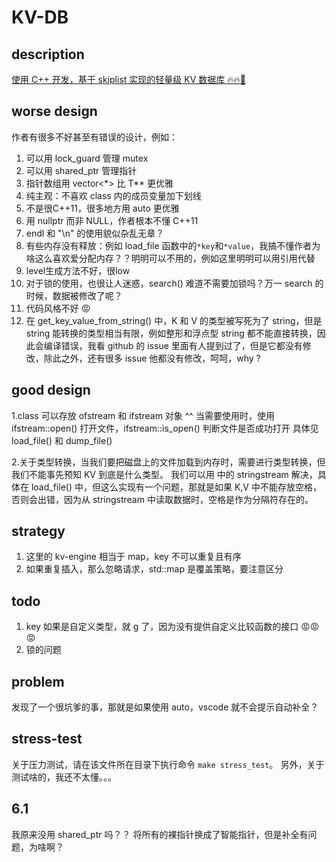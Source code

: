 # KV-DB
## description
[使用 C++ 开发，基于 skiplist 实现的轻量级 KV 数据库 🔥🔥🚀](https://github.com/youngyangyang04/Skiplist-CPP)

## worse design
作者有很多不好甚至有错误的设计，例如：
1. 可以用 lock_guard 管理 mutex
2. 可以用 shared_ptr 管理指针
3. 指针数组用 vector<*> 比 T** 更优雅
4. 纯主观：不喜欢 class 内的成员变量加下划线
5. 不是很C++11，很多地方用 auto 更优雅
6. 用 nullptr 而非 NULL，作者根本不懂 C++11
7. endl 和 "\n" 的使用貌似杂乱无章？
8. 有些内存没有释放：例如 load_file 函数中的`*key`和`*value`，我搞不懂作者为啥这么喜欢爱分配内存？？明明可以不用的，例如这里明明可以用引用代替
9. level生成方法不好，很low
10. 对于锁的使用，也很让人迷惑，search() 难道不需要加锁吗？万一 search 的时候，数据被修改了呢？
11. 代码风格不好 😡
12. 在 get_key_value_from_string() 中，K 和 V 的类型被写死为了 string，但是 string 能转换的类型相当有限，例如整形和浮点型 string 都不能直接转换，因此会编译错误，我看 github 的 issue 里面有人提到过了，但是它都没有修改，除此之外，还有很多 issue 他都没有修改，呵呵，why ?


## good design
1.class 可以存放 ofstream 和 ifstream 对象 ^^
当需要使用时，使用 ifstream::open() 打开文件，ifstream::is_open() 判断文件是否成功打开
具体见 load_file() 和 dump_file()

2.关于类型转换，当我们要把磁盘上的文件加载到内存时，需要进行类型转换，但我们不能事先预知 KV 到底是什么类型。
我们可以用 <sstream> 中的 stringstream 解决，具体在 load_file() 中，但这么实现有一个问题，那就是如果 K,V 中不能存放空格，否则会出错，因为从 stringstream 中读取数据时，空格是作为分隔符存在的。


## strategy
1. 这里的 kv-engine 相当于 map，key 不可以重复且有序
2. 如果重复插入，那么忽略请求，std::map 是覆盖策略，要注意区分


## todo
1. key 如果是自定义类型，就 g 了，因为没有提供自定义比较函数的接口 😡😡😡
2. 锁的问题


## problem
发现了一个很坑爹的事，那就是如果使用 auto，vscode 就不会提示自动补全？

## stress-test
关于压力测试，请在该文件所在目录下执行命令 `make stress_test`。
另外，关于测试啥的，我还不太懂。。。

## 6.1
我原来没用 shared_ptr 吗？？
将所有的裸指针换成了智能指针，但是补全有问题，为啥啊？


